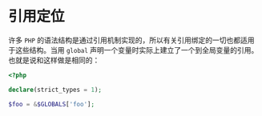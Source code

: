 # 引用定位

许多 `PHP` 的语法结构是通过引用机制实现的，所以有关引用绑定的一切也都适用于这些结构。当用 `global` 声明一个变量时实际上建立了一个到全局变量的引用。也就是说和这样做是相同的：

```php
<?php

declare(strict_types = 1);

$foo = &$GLOBALS['foo'];

```
